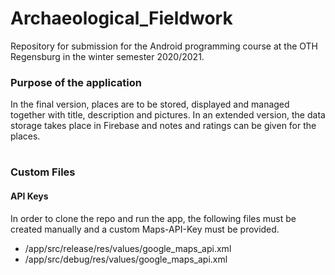 # Archaeological_Fieldwork
Repository for submission for the Android programming course at the OTH Regensburg in the winter semester 2020/2021.

### Purpose of the application
In the final version, places are to be stored, displayed and managed together with title, description and pictures.
In an extended version, the data storage takes place in Firebase and notes and ratings can be given for the places.
#

### Custom Files
#### API Keys
In order to clone the repo and run the app, the following files must be created manually and a custom Maps-API-Key must be provided.
- /app/src/release/res/values/google_maps_api.xml
- /app/src/debug/res/values/google_maps_api.xml

